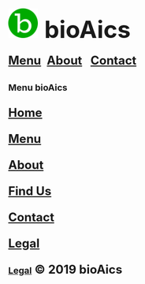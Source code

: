 # <a href="https://bioaics.github.io"><img width="60px" src="/bioAics.svg" /></a> &nbsp;<strong><font size="7">bioAics</font></strong>
<strong><font size="5"><a href="https://bioaics.github.io/menu">Menu</a></font></strong>&nbsp;&nbsp;&nbsp;<strong><font size="5"><a href="https://bioaics.github.io/about">About</a>&nbsp;&nbsp;&nbsp;<strong><font size="5"><a href="https://bioaics.github.io/contact">Contact</a></font></strong>
<p><strong><font size="4">Menu bioAics</font></strong></P>
<p><strong><font size="5"><a href="https://bioaics.github.io">Home</a></font></strong></P>
<p><strong><font size="5"><a href="https://bioaics.github.io/menu">Menu</a></font></strong></P>
<p><strong><font size="5"><a href="https://bioaics.github.io/about">About</a></font></strong></P>
<p><strong><font size="5"><a href="https://bioaics.github.io/find_us">Find Us</a></font></strong></P>
<p><strong><font size="5"><a href="https://bioaics.github.io/contact">Contact</a></font></strong></P>
<p><strong><font size="5"><a href="https://bioaics.github.io/legal">Legal</a></font></strong></P>

<strong><font size="4"><a href="https://bioaics.github.io/legal">Legal</a></font></strong> © 2019 bioAics
